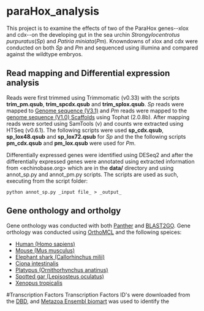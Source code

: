 paraHox_analysis
==========

This project is to examine the effects of two of the ParaHox genes--xlox and cdx--on the developing gut in the sea urchin _Strongylocentrotus purpuratus_(_Sp_) and _Patiria miniata_(_Pm_). Knowndowns of xlox and cdx were conducted on both _Sp_ and _Pm_ and sequenced using illumina and compared against the wildtype embryos. 

## Read mapping and Differential expression analysis

Reads were first trimmed using Trimmomatic (v0.33) with the scripts **trim_pm.qsub**, **trim_spcdx.qsub** and **trim_splox.qsub**.
_Sp_ reads were mapped to [Genome sequence (V3.1)] and _Pm_ reads were mapped to the [genome sequence (V1.0) Scaffolds] using Tophat (2.0.8b). After mapping reads were sorted using SamTools (v) and counts wre extracted using HTSeq (v0.6.1). The following scripts were used **sp_cdx.qsub**, **sp_lox48.qsub** and **sp_lox72.qsub** for _Sp_ and the the following scripts **pm_cdx.qsub** and **pm_lox.qsub** were used for _Pm_. 

Differentially expressed genes were identified using DESeq2 and after the differentially expressed genes were annotated using extracted information from <echinobase.org> which are in the **data/** directory and using annot_sp.py and annot_pm.py scripts. 
The scripts are used as such, executing from the script folder:
```
python annot_sp.py _input file_ > _output_
```
[Genome sequence (V3.1)]: http://www.echinobase.org/Echinobase/SpDownloads
[genome sequence (V1.0) Scaffolds]: http://www.echinobase.org/Echinobase/PmDownload

## Gene onthology and ortholgy

Gene onthology was conducted with both [Panther] and [BLAST2GO]. Gene orthology was conducted using [OrthoMCL] and the following speices:
* [Human (Homo sapiens)]
* [Mouse (Mus musculus)]
* [Elephant shark (Callorhinchus milii)]
* [Ciona intestinalis]
* [Platypus (Ornithorhynchus anatinus)]
* [Spotted gar (Lepisosteus oculatus)]
* [Xenopus tropicalis]

[Panther]: http://www.pantherdb.org/
[BLAST2GO]: https://www.blast2go.com/
[OrthoMCL]: http://www.orthomcl.org/orthomcl/
[Human (Homo sapiens)]: ftp://ftp.ensembl.org/pub/release-83/fasta/homo_sapiens/pep/
[Mouse (Mus musculus)]: ftp://ftp.ensembl.org/pub/release-83/fasta/mus_musculus/pep/
[Elephant shark (Callorhinchus milii)]: http://esharkgenome.imcb.a-star.edu.sg/download/
[Ciona intestinalis]: ftp://ftp.ensembl.org/pub/release-83/fasta/ciona_intestinalis/pep/
[Platypus (Ornithorhynchus anatinus)]: ftp://ftp.ensembl.org/pub/release-83/fasta/ornithorhynchus_anatinus/pep/
[Spotted gar (Lepisosteus oculatus)]: ftp://ftp.ensembl.org/pub/release-83/fasta/lepisosteus_oculatus/pep/
[Xenopus tropicalis]: ftp://ftp.ensembl.org/pub/release-83/fasta/xenopus_tropicalis/pep/

#Transcription Factors
Transcription Factors ID's were downloaded from the [DBD], and [Metazoa Ensembl biomart] was used to identify the 

[DBD]: http://www.transcriptionfactor.org/index.cgi?Download
[Metazoa Ensembl biomart]: http://metazoa.ensembl.org/biomart/martview/edc6f0a11d97a43a9e640246579050d6
